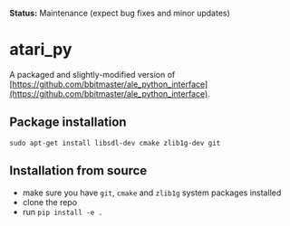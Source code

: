 **Status:** Maintenance (expect bug fixes and minor updates)

# atari_py

A packaged and slightly-modified version of [https://github.com/bbitmaster/ale_python_interface](https://github.com/bbitmaster/ale_python_interface).

## Package installation

`sudo apt-get install libsdl-dev cmake zlib1g-dev git`

## Installation from source

  -  make sure you have `git`, `cmake` and `zlib1g` system packages installed 
  -  clone the repo
  -  run `pip install -e .`

